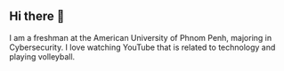## Hi there 👋
I am a freshman at the American University of Phnom Penh, majoring in Cybersecurity.
I love watching YouTube that is related to technology and playing volleyball.

